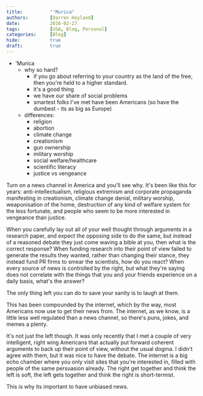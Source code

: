 ```yaml
---
title:          "'Murica"
authors:        [Darren Hoyland]
date:           2016-02-27
tags:           [USA, Blog, Personal]
categories:     [Blog]
hide:           true
draft:          true
---
```


- 'Murica
    - why so hard?
        - if you go about referring to your country as the land of the free, then you're held to a higher standard.
        - it's a good thing
        - we have our share of social problems
        - smartest folks I've met have been Americans (so have the dumbest - its as big as Europe)
    - differences:
        - religion
        - abortion
        - climate change
        - creationism
        - gun ownership
        - military worship
        - social welfare/healthcare
        - scientific literacy
        - justice vs vengeance



Turn on a news channel in America and you'll see why. It's been like this for years: anti-intellectualism, religious extremism and corporate propaganda manifesting in creationism, climate change denial, military worship, weaponisation of the home, destruction of any kind of welfare system for the less fortunate, and people who seem to be more interested in vengeance than justice.

When you carefully lay out all of your well thought through arguments in a research paper, and expect the opposing side to do the same, but instead of a reasoned debate they just come waving a bible at you, then what is the correct response? When funding research into their point of view failed to generate the results they wanted, rather than changing their stance, they instead fund PR firms to smear the scientists, how do you react? When every source of news is controlled by the right, but what they're saying does not correlate with the things that you and your friends experience on a daily basis, what's the answer?

The only thing left you can do to save your sanity is to laugh at them.  

This has been compounded by the internet, which by the way, most Americans now use to get their news from. The internet, as we know, is a little less well regulated than a news channel, so there's puns, jokes, and memes a plenty. 

It's not just the left though. It was only recently that I met a couple of very intelligent, right wing Americans that actually put forward coherent arguments to back up their point of view, without the usual dogma. I didn't agree with them, but it was nice to have the debate. The internet is a big echo chamber where you only visit sites that you're interested in, filled with people of the same persuasion already. The right get together and think the left is soft, the left gets together and think the right is short-termist. 

This is why its important to have unbiased news.



